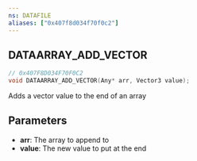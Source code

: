 ```yaml
---
ns: DATAFILE
aliases: ["0x407f8d034f70f0c2"]
---
```

## DATAARRAY_ADD_VECTOR

```c
// 0x407F8D034F70F0C2
void DATAARRAY_ADD_VECTOR(Any* arr, Vector3 value);
```

Adds a vector value to the end of an array


## Parameters
* **arr**: The array to append to
* **value**: The new value to put at the end
